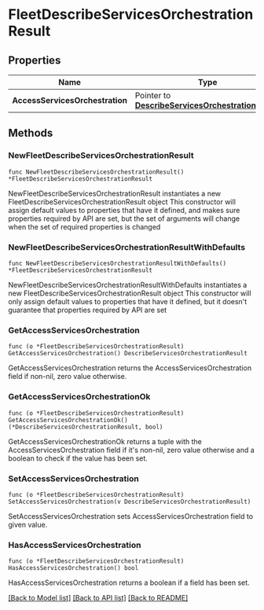 # FleetDescribeServicesOrchestrationResult

## Properties

Name | Type | Description | Notes
------------ | ------------- | ------------- | -------------
**AccessServicesOrchestration** | Pointer to [**DescribeServicesOrchestrationResult**](DescribeServicesOrchestrationResult.md) |  | [optional] 

## Methods

### NewFleetDescribeServicesOrchestrationResult

`func NewFleetDescribeServicesOrchestrationResult() *FleetDescribeServicesOrchestrationResult`

NewFleetDescribeServicesOrchestrationResult instantiates a new FleetDescribeServicesOrchestrationResult object
This constructor will assign default values to properties that have it defined,
and makes sure properties required by API are set, but the set of arguments
will change when the set of required properties is changed

### NewFleetDescribeServicesOrchestrationResultWithDefaults

`func NewFleetDescribeServicesOrchestrationResultWithDefaults() *FleetDescribeServicesOrchestrationResult`

NewFleetDescribeServicesOrchestrationResultWithDefaults instantiates a new FleetDescribeServicesOrchestrationResult object
This constructor will only assign default values to properties that have it defined,
but it doesn't guarantee that properties required by API are set

### GetAccessServicesOrchestration

`func (o *FleetDescribeServicesOrchestrationResult) GetAccessServicesOrchestration() DescribeServicesOrchestrationResult`

GetAccessServicesOrchestration returns the AccessServicesOrchestration field if non-nil, zero value otherwise.

### GetAccessServicesOrchestrationOk

`func (o *FleetDescribeServicesOrchestrationResult) GetAccessServicesOrchestrationOk() (*DescribeServicesOrchestrationResult, bool)`

GetAccessServicesOrchestrationOk returns a tuple with the AccessServicesOrchestration field if it's non-nil, zero value otherwise
and a boolean to check if the value has been set.

### SetAccessServicesOrchestration

`func (o *FleetDescribeServicesOrchestrationResult) SetAccessServicesOrchestration(v DescribeServicesOrchestrationResult)`

SetAccessServicesOrchestration sets AccessServicesOrchestration field to given value.

### HasAccessServicesOrchestration

`func (o *FleetDescribeServicesOrchestrationResult) HasAccessServicesOrchestration() bool`

HasAccessServicesOrchestration returns a boolean if a field has been set.


[[Back to Model list]](../README.md#documentation-for-models) [[Back to API list]](../README.md#documentation-for-api-endpoints) [[Back to README]](../README.md)


